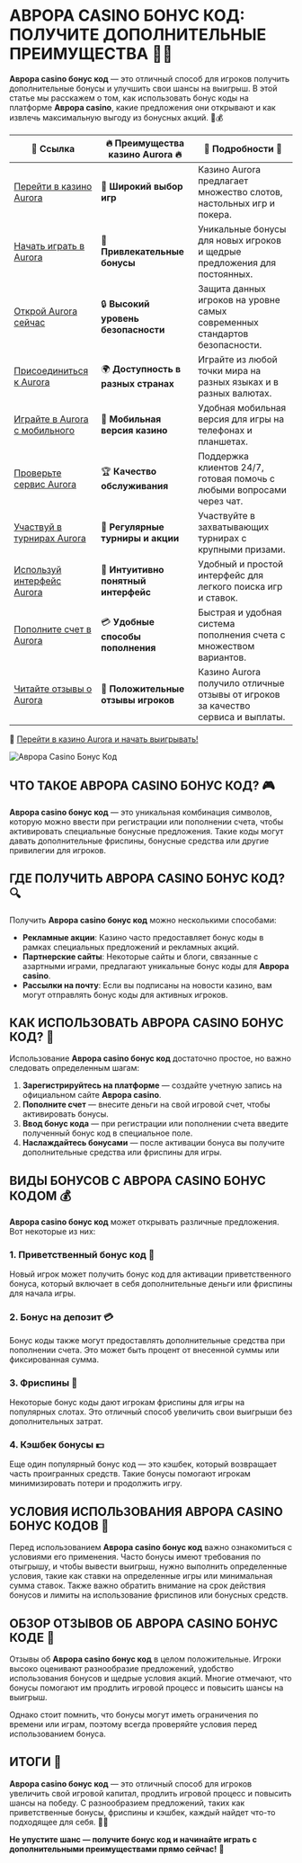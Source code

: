 # АВРОРА CASINO БОНУС КОД: ПОЛУЧИТЕ ДОПОЛНИТЕЛЬНЫЕ ПРЕИМУЩЕСТВА 🎁💥

**Аврора casino бонус код** — это отличный способ для игроков получить дополнительные бонусы и улучшить свои шансы на выигрыш. В этой статье мы расскажем о том, как использовать бонус коды на платформе **Аврора casino**, какие предложения они открывают и как извлечь максимальную выгоду из бонусных акций. 🌟💰

| 🔗 **Ссылка**                                         | 🔥 **Преимущества казино Aurora** 🔥  | 🌟 **Подробности** 🌟 |
|-----------------------------------------------------|-------------------------------------|----------------------|
| [Перейти в казино Aurora](https://10trafic-stat2.com/click/668546556bcc6313411604bd/6766/13032/subaccount) | 🎰 **Широкий выбор игр**           | Казино Aurora предлагает множество слотов, настольных игр и покера. |
| [Начать играть в Aurora](https://10trafic-stat2.com/click/668546556bcc6313411604bd/6766/13032/subaccount) | 💸 **Привлекательные бонусы**      | Уникальные бонусы для новых игроков и щедрые предложения для постоянных. |
| [Открой Aurora сейчас](https://10trafic-stat2.com/click/668546556bcc6313411604bd/6766/13032/subaccount) | 🔒 **Высокий уровень безопасности** | Защита данных игроков на уровне самых современных стандартов безопасности. |
| [Присоединиться к Aurora](https://10trafic-stat2.com/click/668546556bcc6313411604bd/6766/13032/subaccount) | 🌍 **Доступность в разных странах** | Играйте из любой точки мира на разных языках и в разных валютах. |
| [Играйте в Aurora с мобильного](https://10trafic-stat2.com/click/668546556bcc6313411604bd/6766/13032/subaccount) | 📱 **Мобильная версия казино**    | Удобная мобильная версия для игры на телефонах и планшетах. |
| [Проверьте сервис Aurora](https://10trafic-stat2.com/click/668546556bcc6313411604bd/6766/13032/subaccount) | 🏆 **Качество обслуживания**      | Поддержка клиентов 24/7, готовая помочь с любыми вопросами через чат. |
| [Участвуй в турнирах Aurora](https://10trafic-stat2.com/click/668546556bcc6313411604bd/6766/13032/subaccount) | 🎉 **Регулярные турниры и акции** | Участвуйте в захватывающих турнирах с крупными призами. |
| [Используй интерфейс Aurora](https://10trafic-stat2.com/click/668546556bcc6313411604bd/6766/13032/subaccount) | 🎯 **Интуитивно понятный интерфейс** | Удобный и простой интерфейс для легкого поиска игр и ставок. |
| [Пополните счет в Aurora](https://10trafic-stat2.com/click/668546556bcc6313411604bd/6766/13032/subaccount) | 💳 **Удобные способы пополнения** | Быстрая и удобная система пополнения счета с множеством вариантов. |
| [Читайте отзывы о Aurora](https://10trafic-stat2.com/click/668546556bcc6313411604bd/6766/13032/subaccount) | 💬 **Положительные отзывы игроков** | Казино Aurora получило отличные отзывы от игроков за качество сервиса и выплаты. |

🔗 [Перейти в казино Aurora и начать выигрывать!](https://10trafic-stat2.com/click/668546556bcc6313411604bd/6766/13032/subaccount)

![Аврора Casino Бонус Код](https://sun9-55.userapi.com/impf/pvHcDS8RQKOlTEfnzAUtqgme41ybo6x1hJ1hrw/PuPxScH4DZc.jpg?size=1920x768&quality=95&crop=585,0,1300,519&sign=cf0b99c68af82279fa7dc90bfb1fd736&type=cover_group)

## ЧТО ТАКОЕ АВРОРА CASINO БОНУС КОД? 🎮

**Аврора casino бонус код** — это уникальная комбинация символов, которую можно ввести при регистрации или пополнении счета, чтобы активировать специальные бонусные предложения. Такие коды могут давать дополнительные фриспины, бонусные средства или другие привилегии для игроков.

## ГДЕ ПОЛУЧИТЬ АВРОРА CASINO БОНУС КОД? 🔍

Получить **Аврора casino бонус код** можно несколькими способами:

- **Рекламные акции**: Казино часто предоставляет бонус коды в рамках специальных предложений и рекламных акций.
- **Партнерские сайты**: Некоторые сайты и блоги, связанные с азартными играми, предлагают уникальные бонус коды для **Аврора casino**.
- **Рассылки на почту**: Если вы подписаны на новости казино, вам могут отправлять бонус коды для активных игроков.

## КАК ИСПОЛЬЗОВАТЬ АВРОРА CASINO БОНУС КОД? 🎰

Использование **Аврора casino бонус код** достаточно простое, но важно следовать определенным шагам:

1. **Зарегистрируйтесь на платформе** — создайте учетную запись на официальном сайте **Аврора casino**.
2. **Пополните счет** — внесите деньги на свой игровой счет, чтобы активировать бонусы.
3. **Ввод бонус кода** — при регистрации или пополнении счета введите полученный бонус код в специальное поле.
4. **Наслаждайтесь бонусами** — после активации бонуса вы получите дополнительные средства или фриспины для игры.

## ВИДЫ БОНУСОВ С АВРОРА CASINO БОНУС КОДОМ 💰

**Аврора casino бонус код** может открывать различные предложения. Вот некоторые из них:

### 1. **Приветственный бонус код** 🎉
Новый игрок может получить бонус код для активации приветственного бонуса, который включает в себя дополнительные деньги или фриспины для начала игры.

### 2. **Бонус на депозит** 💳
Бонус коды также могут предоставлять дополнительные средства при пополнении счета. Это может быть процент от внесенной суммы или фиксированная сумма.

### 3. **Фриспины** 🎰
Некоторые бонус коды дают игрокам фриспины для игры на популярных слотах. Это отличный способ увеличить свои выигрыши без дополнительных затрат.

### 4. **Кэшбек бонусы** 💵
Еще один популярный бонус код — это кэшбек, который возвращает часть проигранных средств. Такие бонусы помогают игрокам минимизировать потери и продолжить игру.

## УСЛОВИЯ ИСПОЛЬЗОВАНИЯ АВРОРА CASINO БОНУС КОДОВ 🔐

Перед использованием **Аврора casino бонус код** важно ознакомиться с условиями его применения. Часто бонусы имеют требования по отыгрышу, и чтобы вывести выигрыш, нужно выполнить определенные условия, такие как ставки на определенные игры или минимальная сумма ставок. Также важно обратить внимание на срок действия бонусов и лимиты на использование фриспинов или бонусных средств.

## ОБЗОР ОТЗЫВОВ ОБ АВРОРА CASINO БОНУС КОДЕ 📣

Отзывы об **Аврора casino бонус код** в целом положительные. Игроки высоко оценивают разнообразие предложений, удобство использования бонусов и щедрые условия акций. Многие отмечают, что бонусы помогают им продлить игровой процесс и повысить шансы на выигрыш.

Однако стоит помнить, что бонусы могут иметь ограничения по времени или играм, поэтому всегда проверяйте условия перед использованием бонуса.

## ИТОГИ 🎉

**Аврора casino бонус код** — это отличный способ для игроков увеличить свой игровой капитал, продлить игровой процесс и повысить шансы на победу. С разнообразием предложений, таких как приветственные бонусы, фриспины и кэшбек, каждый найдет что-то подходящее для себя. 🌟🎰

**Не упустите шанс — получите бонус код и начинайте играть с дополнительными преимуществами прямо сейчас!** 🚀
